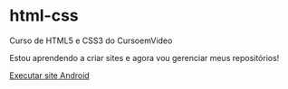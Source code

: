 # html-css
 Curso de HTML5 e CSS3 do CursoemVideo

 Estou aprendendo a criar sites e agora vou gerenciar meus repositórios!

 <a href= "https://mariaeduarda-cat.github.io/html-css/exercicios/site-android2.0/android2.0.html"> Executar site Android</a>
